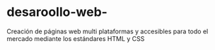 # desaroollo-web-
Creación de páginas web multi plataformas y accesibles para todo el mercado mediante los estándares HTML y CSS 
